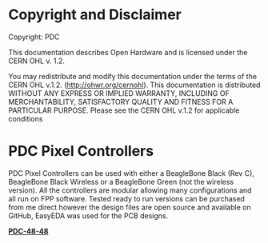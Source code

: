 # Copyright and Disclaimer

Copyright: PDC

This documentation describes Open Hardware and is licensed under the CERN OHL v. 1.2.

You may redistribute and modify this documentation under the terms of the CERN OHL v.1.2. (http://ohwr.org/cernohl). This documentation is distributed WITHOUT ANY EXPRESS OR IMPLIED WARRANTY, INCLUDING OF MERCHANTABILITY, SATISFACTORY QUALITY AND FITNESS FOR A PARTICULAR PURPOSE. Please see the CERN OHL v.1.2 for applicable conditions


# PDC Pixel Controllers

PDC Pixel Controllers can be used with either a BeagleBone Black (Rev C), BeagleBone Black Wireless or a BeagleBone Green (not the wireless version). All the controllers are modular allowing many configurations and all run on FPP software. Tested ready to run versions can be purchased from me direct however the design files are open source and available on GitHub, EasyEDA was used for the PCB designs.


[**PDC-48-48**](PDC-48-48/README.md)
